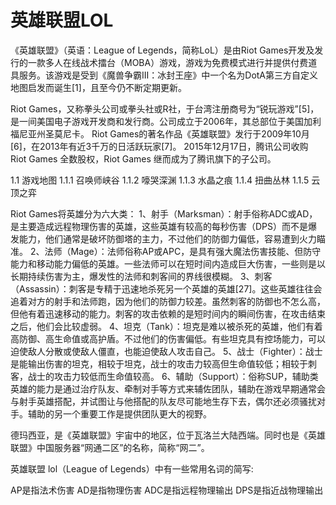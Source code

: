# 英雄联盟LOL

《英雄联盟》（英语：League of Legends，简称LoL）是由Riot Games开发及发行的一款多人在线战术擂台（MOBA）游戏，游戏为免费模式进行并提供付费道具服务。该游戏是受到《魔兽争霸III：冰封王座》中一个名为DotA第三方自定义地图启发而诞生[1]，且至今仍不断定期更新。


Riot Games，又称拳头公司或拳头社或R社，于台湾注册商号为“锐玩游戏”[5]，是一间美国电子游戏开发商和发行商。公司成立于2006年，其总部位于美国加利福尼亚州圣莫尼卡。
Riot Games的著名作品《英雄联盟》发行于2009年10月[6]，在2013年有近3千万的日活跃玩家[7]。
2015年12月17日，腾讯公司收购 Riot Games 全数股权，Riot Games 继而成为了腾讯旗下的子公司。



1.1	游戏地图
1.1.1 召唤师峡谷
1.1.2 嚎哭深渊
1.1.3 水晶之痕
1.1.4 扭曲丛林
1.1.5 云顶之弈



Riot Games将英雄分为六大类：
1、射手（Marksman）：射手俗称ADC或AD，是主要造成远程物理伤害的英雄，这些英雄有较高的每秒伤害（DPS）而不是爆发能力，他们通常是破坏防御塔的主力，不过他们的防御力偏低，容易遭到火力瞄准。
2、法师（Mage）：法师俗称AP或APC，是具有强大魔法伤害技能、但防守能力和移动能力偏低的英雄。一些法师可以在短时间内造成巨大伤害，一些则是以长期持续伤害为主，爆发性的法师和刺客间的界线很模糊。
3、刺客（Assassin）：刺客是专精于迅速地杀死另一个英雄的英雄[27]。这些英雄往往会追着对方的射手和法师跑，因为他们的防御力较差。虽然刺客的防御也不怎么高，但他有着迅速移动的能力。刺客的攻击依赖的是短时间内的瞬间伤害，在攻击结束之后，他们会比较虚弱。
4、坦克（Tank）：坦克是难以被杀死的英雄，他们有着高防御、高生命值或高护盾。不过他们的伤害偏低。有些坦克具有控场能力，可以迫使敌人分散或使敌人僵直，也能迫使敌人攻击自己。
5、战士（Fighter）：战士是能输出伤害的坦克，相较于坦克，战士的攻击力较高但生命值较低；相较于刺客，战士的攻击力较低而生命值较高。
6、辅助（Support）：俗称SUP，辅助类英雄的能力是通过治疗队友、牵制对手等方式来辅佐团队，辅助在游戏早期通常会与射手英雄搭配，并试图让与他搭配的队友尽可能地生存下去，偶尔还必须骚扰对手。辅助的另一个重要工作是提供团队更大的视野。






德玛西亚，是《英雄联盟》宇宙中的地区，位于瓦洛兰大陆西端。同时也是《英雄联盟》中国服务器“网通二区”的名称，简称“网二”。


英雄联盟 lol（League of Legends）中有一些常用名词的简写:

AP是指法术伤害 
AD是指物理伤害 
ADC是指远程物理输出 
DPS是指近战物理输出





